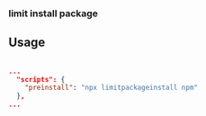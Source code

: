 ### limit install package

## Usage

```package.json

...
  "scripts": {
    "preinstall": "npx limitpackageinstall npm"
  },
...

```
